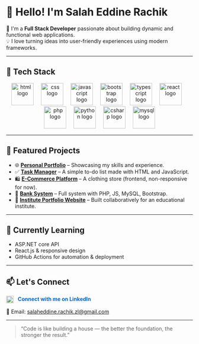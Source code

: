 # 👋 Hello! I'm Salah Eddine Rachik

🎯 I'm a **Full Stack Developer** passionate about building dynamic and functional web applications.  
💡 I love turning ideas into user-friendly experiences using modern frameworks.

---

## 🚀 Tech Stack

<div align="center">
  <img src="https://skillicons.dev/icons?i=html" height="60" alt="html logo"  />
  <img width="12" />
  <img src="https://skillicons.dev/icons?i=css" height="60" alt="css logo"  />
  <img width="12" />
  <img src="https://skillicons.dev/icons?i=js" height="60" alt="javascript logo"  />
  <img width="12" />
  <img src="https://skillicons.dev/icons?i=bootstrap" height="60" alt="bootstrap logo"  />
  <img width="12" />
  <img src="https://skillicons.dev/icons?i=typescript" height="60" alt="typescript logo"  />
  <img width="12" />
  <img src="https://skillicons.dev/icons?i=react" height="60" alt="react logo"  />
  <img width="12" />
  <img src="https://skillicons.dev/icons?i=php" height="60" alt="php logo"  />
  <img width="12" />
  <img src="https://skillicons.dev/icons?i=python" height="60" alt="python logo"  />
  <img width="12" />
  <img src="https://skillicons.dev/icons?i=cs" height="60" alt="csharp logo"  />
  <img width="12" />
  <img src="https://skillicons.dev/icons?i=mysql" height="60" alt="mysql logo"  />
</div>

---

## 📂 Featured Projects

- 🌐 [**Personal Portfolio**](https://salah-eddine-rachik.netlify.app) – Showcasing my skills and experience.
- ✅ [**Task Manager**](https://salaheddine-ra.github.io/To-do-liste/) – A simple to-do list made with HTML and JavaScript.
- 🛍️ [**E-Commerce Platform**](https://elites-style.zertline.com/) – A clothing store (frontend, non-responsive for now).
- 🏦 [**Bank System**](https://github.com/SalahEddine-Ra/Bank-System) – Full system with PHP, JS, MySQL, Bootstrap.
- 🏫 [**Institute Portfolio Website**](https://groupelexcellence.net/) – Built collaboratively for an educational institute.

---

## 🌱 Currently Learning

- ASP.NET core API
- React.js & responsive design  
- GitHub Actions for automation & deployment

---

## 📫 Let's Connect

<a href="https://www.linkedin.com/in/salaheddine-rachik?utm_source=share&utm_campaign=share_via&utm_content=profile&utm_medium=android_app" target="_blank" style="text-decoration: none; color: #0A66C2; font-weight: bold;">
  <img src="https://cdn.jsdelivr.net/gh/devicons/devicon/icons/linkedin/linkedin-original.svg" alt="LinkedIn" width="20" style="vertical-align: middle; margin-right: 8px;">
  Connect with me on LinkedIn
</a> 

📧 Email: salaheddine.rachik.zl@gmail.com

---

> “Code is like building a house — the better the foundation, the stronger the result.”
